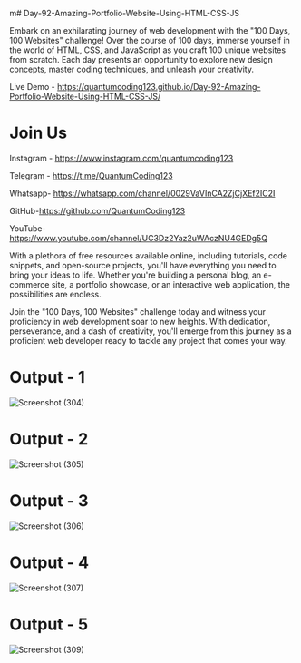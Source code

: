 m# Day-92-Amazing-Portfolio-Website-Using-HTML-CSS-JS

Embark on an exhilarating journey of web development with the "100 Days, 100 Websites" challenge! Over the course of 100 days, immerse yourself in the world of HTML, CSS, and JavaScript as you craft 100 unique websites from scratch. Each day presents an opportunity to explore new design concepts, master coding techniques, and unleash your creativity.

Live Demo - https://quantumcoding123.github.io/Day-92-Amazing-Portfolio-Website-Using-HTML-CSS-JS/

# Join Us

Instagram - https://www.instagram.com/quantumcoding123

Telegram - https://t.me/QuantumCoding123

Whatsapp- https://whatsapp.com/channel/0029VaVInCA2ZjCjXEf2IC2I

GitHub-https://github.com/QuantumCoding123

YouTube-https://www.youtube.com/channel/UC3Dz2Yaz2uWAczNU4GEDg5Q

With a plethora of free resources available online, including tutorials, code snippets, and open-source projects, you'll have everything you need to bring your ideas to life. Whether you're building a personal blog, an e-commerce site, a portfolio showcase, or an interactive web application, the possibilities are endless.

Join the "100 Days, 100 Websites" challenge today and witness your proficiency in web development soar to new heights. With dedication, perseverance, and a dash of creativity, you'll emerge from this journey as a proficient web developer ready to tackle any project that comes your way.

# Output - 1
![Screenshot (304)](https://github.com/user-attachments/assets/dd67f053-819d-4b40-b688-1d0ece5301cc)
 
# Output - 2

![Screenshot (305)](https://github.com/user-attachments/assets/f620b7f4-42fe-4bdc-9f46-00dc3d0ae532)

# Output - 3

![Screenshot (306)](https://github.com/user-attachments/assets/0b6b930a-62a8-482a-ba8f-74cf14a218ef)

# Output - 4

![Screenshot (307)](https://github.com/user-attachments/assets/e36cbb26-f184-4610-b10c-386d14fe97f6)

# Output - 5

![Screenshot (309)](https://github.com/user-attachments/assets/e5b5632e-1f0d-4290-8e5c-c0745ab217b7)

